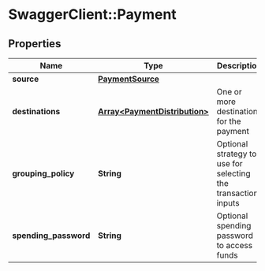 # SwaggerClient::Payment

## Properties
Name | Type | Description | Notes
------------ | ------------- | ------------- | -------------
**source** | [**PaymentSource**](PaymentSource.md) |  | 
**destinations** | [**Array&lt;PaymentDistribution&gt;**](PaymentDistribution.md) | One or more destinations for the payment | 
**grouping_policy** | **String** | Optional strategy to use for selecting the transaction inputs | [optional] 
**spending_password** | **String** | Optional spending password to access funds | [optional] 


